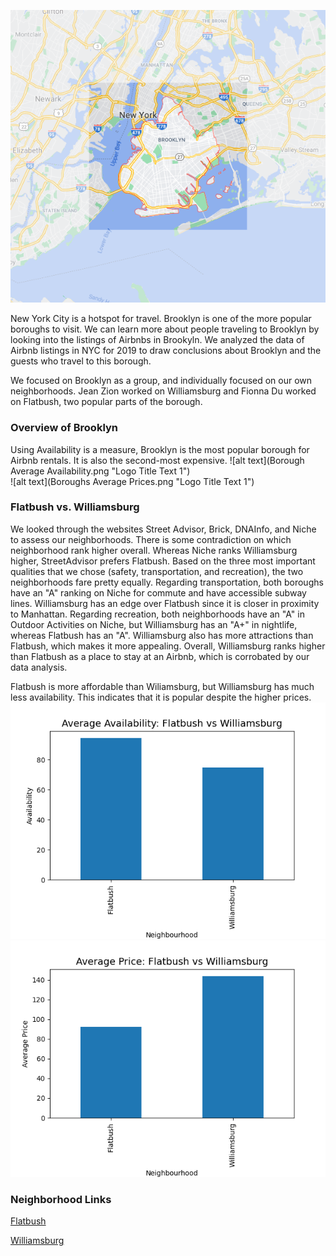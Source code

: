 
![alt text](brooklynmap2.png "Logo Title Text 1")  


New York City is a hotspot for travel. Brooklyn is one of the more popular boroughs to visit. We can learn more about people traveling to Brooklyn by looking into the listings of Airbnbs in Brookyln. We analyzed the data of Airbnb listings in NYC for 2019 to draw conclusions about Brooklyn and the guests who travel to this borough.  

We focused on Brooklyn as a group, and individually focused on our own neighborhoods. Jean Zion worked on Williamsburg and Fionna Du worked on Flatbush, two popular parts of the borough.  

### Overview of Brooklyn
Using Availability is a measure, Brooklyn is the most popular borough for Airbnb rentals. It is also the second-most expensive.
![alt text](Borough Average Availability.png "Logo Title Text 1")  
![alt text](Boroughs Average Prices.png "Logo Title Text 1")  



### Flatbush vs. Williamsburg
We looked through the websites Street Advisor, Brick, DNAInfo, and Niche to assess our neighborhoods. There is some contradiction on which neighborhood rank higher overall. Whereas Niche ranks Williamsburg higher, StreetAdvisor prefers Flatbush. Based on the three most important qualities that we chose (safety, transportation, and recreation), the two neighborhoods fare pretty equally.
Regarding transportation, both boroughs have an "A" ranking on Niche for commute and have accessible subway lines. Williamsburg has an edge over Flatbush since it is closer in proximity to Manhattan. 
Regarding recreation, both neighborhoods have an "A" in Outdoor Activities on Niche, but Williamsburg has an "A+" in nightlife, whereas Flatbush has an "A". Williamsburg also has more attractions than Flatbush, which makes it more appealing. 
Overall, Williamsburg ranks higher than Flatbush as a place to stay at an Airbnb, which is corrobated by our data analysis.

Flatbush is more affordable than Wiliamsburg, but Williamsburg has much less availability. This indicates that it is popular despite the higher prices.
![alt text](FbWbAvailability.png "Logo Title Text 1")  
![alt text](FbWbAvgPrice.png "Logo Title Text 1")  

### Neighborhood Links

[Flatbush](https://fionnadu.github.io/Flatbush/)  

[Williamsburg](https://jmzion.github.io/HC10/)


